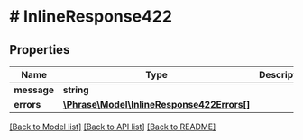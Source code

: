# # InlineResponse422

## Properties

Name | Type | Description | Notes
------------ | ------------- | ------------- | -------------
**message** | **string** |  | [optional] 
**errors** | [**\Phrase\Model\InlineResponse422Errors[]**](InlineResponse422Errors.md) |  | [optional] 

[[Back to Model list]](../../README.md#documentation-for-models) [[Back to API list]](../../README.md#documentation-for-api-endpoints) [[Back to README]](../../README.md)


